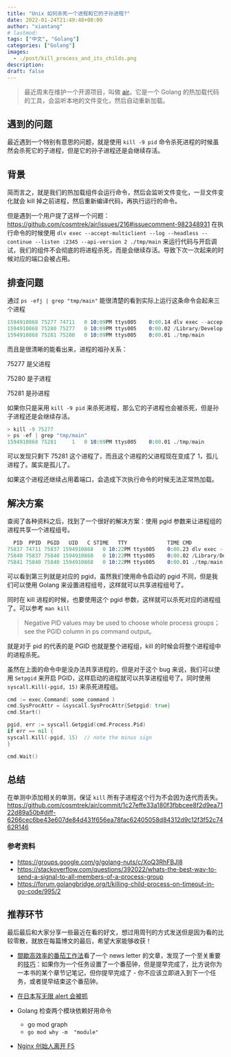 ```yaml
---
title: "Unix 如何杀死一个进程和它的子孙进程?"
date: 2022-01-24T21:49:48+08:00
author: "xiantang"
# lastmod: 
tags: ["中文", "Golang"]
categories: ["Golang"]
images:
  - ./post/kill_process_and_its_childs.png
description:
draft: false
---
```



<!-- 
* 总是会先写一句话，同步背景和上下文
* 评论式写作引用一些大牛说的话
* 多一些有趣的跳转链接
* 在文章末尾推荐一些有趣的链接
* 先写提纲，再写内容 -->

> 最近周末在维护一个开源项目，叫做 [air](https://github.com/cosmtrek/air)。它是一个 Golang 的热加载代码的工具，会监听本地的文件变化，然后自动重新加载。

## 遇到的问题

最近遇到一个特别有意思的问题，就是使用 `kill -9 pid` 命令杀死进程的时候虽然会杀死它的子进程，但是它的孙子进程还是会继续存活。

## 背景

简而言之，就是我们的热加载组件会运行命令，然后会监听文件变化，一旦文件变化就会 kill 掉之前进程，然后重新编译代码，再执行运行的命令。

但是遇到一个用户提了这样一个问题：<https://github.com/cosmtrek/air/issues/216#issuecomment-982348931> 在执行命令的时候使用 `dlv exec --accept-multiclient --log --headless --continue --listen :2345 --api-version 2 ./tmp/main` 来运行代码与开启调试，我们的组件不会彻底的将进程杀死，而是会继续存活。导致下次一次起来的时候对应的端口会被占用。

## 排查问题

通过 `ps -efj | grep "tmp/main"` 能很清楚的看到实际上运行这条命令会起来三个进程

```s
1594910868 75277 74711   0 10:09PM ttys005    0:00.14 dlv exec --accep xt       75277      0    1 S    s005
1594910868 75280 75277   0 10:09PM ttys005    0:00.02 /Library/Develop xt       75280      0    1 S+   s005
1594910868 75281 75280   0 10:09PM ttys005    0:00.01 ./tmp/main       xt       75280      0    1 SX+  s005
```

而且是很清晰的能看出来，进程的祖孙关系：

75277 是父进程

75280 是子进程

75281 是孙进程

如果你只是采用 `kill -9 pid` 来杀死进程，那么它的子进程也会被杀死，但是孙子进程还是会继续存活。

```s
> kill -9 75277
> ps -ef | grep "tmp/main"
1594910868 75281     1   0 10:09PM ttys005    0:00.01 ./tmp/main
```

可以发现只剩下 75281 这个进程了，而且这个进程的父进程现在变成了 1，孤儿进程了。属实是孤儿了。

如果这个进程还继续占用着端口，会造成下次执行命令的时候无法正常热加载。

## 解决方案

查阅了各种资料之后，找到了一个很好的解决方案：使用 pgid 参数来让进程组的进程共享一个进程组号。

```s
  PID  PPID  PGID   UID   C STIME   TTY             TIME CMD              
75837 74711 75837 1594910868   0 10:22PM ttys005    0:00.23 dlv exec --accep 
75840 75837 75840 1594910868   0 10:22PM ttys005    0:00.02 /Library/Develop 
75841 75840 75840 1594910868   0 10:22PM ttys005    0:00.01 ./tmp/main       
```

可以看到第三列就是对应的 pgid，虽然我们使用命令启动的 pgid 不同，但是我们可以使用 Golang 来设置进程组号，这样就可以共享进程组号了。

同时在 kill 进程的时候，也要使用这个 pgid 参数，这样就可以杀死对应的进程组了。可以参考 `man kill`

> Negative PID values may be used to choose whole process groups；see the PGID column in ps command output。

就是对于 pid 的代表的是 PGID 也就是整个进程组，kill 的时候会将整个进程组中的进程杀死。

虽然在上面的命令中是没办法共享进程的，但是对于这个 bug 来说，我们可以使用 `Setpgid` 来开启 PGID，这样启动的进程就可以共享进程组号了。同时使用 `syscall.Kill(-pgid, 15)` 来杀死进程组。

```go
cmd := exec.Command( some_command )
cmd.SysProcAttr = &syscall.SysProcAttr{Setpgid: true}
cmd.Start()

pgid, err := syscall.Getpgid(cmd.Process.Pid)
if err == nil {
syscall.Kill(-pgid, 15)  // note the minus sign
}

cmd.Wait()
```

## 总结

在单测中添加相关的单测，保证 `kill` 所有子进程这个行为不会因为迭代而丢失。<https://github.com/cosmtrek/air/commit/1c27effe33a180f3fbbcee8f2d9ea7122d89a50b#diff-6266cec6be43e607de84d431f656ea78fac62405058d84312d9c12f3f52c7462R146>

### 参考资料

* <https://groups.google.com/g/golang-nuts/c/XoQ3RhFBJl8>
* <https://stackoverflow.com/questions/392022/whats-the-best-way-to-send-a-signal-to-all-members-of-a-process-group>
* <https://forum.golangbridge.org/t/killing-child-process-on-timeout-in-go-code/995/2>

## 推荐环节

最后最后和大家分享一些最近在看的好文，想过用周刊的方式发送但是因为看的比较零散，就放在每篇博文的最后，希望大家能够收获！

* [間歇高效率的番茄工作法](https://book.douban.com/subject/35119866/)看了一个 news letter 的文章，发现了一个至关重要的[技巧](https://happyxiao.com/pomodoro/)：如果你为一个任务设置了一个番茄钟，但是提早完成了，比方说你为一本书的某个章节记笔记，但你提早完成了 - 你不应该立即进入到下一个任务，或者提早结束这个番茄钟。

* [在日本写无限 alert 会被抓](https://blog.kalan.dev/2022-01-23-infinite-alert-loop/)

* Golang 检查两个模块依赖好用命令
  * go mod graph
  * `go mod why -m  "module"`
  
* [Nginx 创始人离开 F5](https://www.nginx.com/blog/do-svidaniya-igor-thank-you-for-nginx/)
